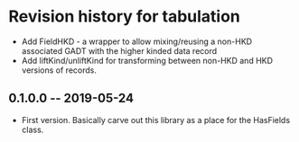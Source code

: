 # Revision history for tabulation

* Add FieldHKD - a wrapper to allow mixing/reusing a non-HKD associated GADT with the higher kinded data record
* Add liftKind/unliftKind for transforming between non-HKD and HKD versions of records.

## 0.1.0.0 -- 2019-05-24

* First version. Basically carve out this library as a place for the HasFields class.
